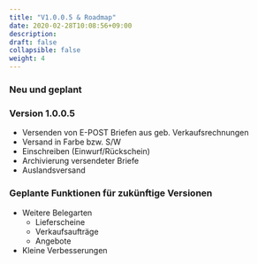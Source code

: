```yaml
---
title: "V1.0.0.5 & Roadmap"
date: 2020-02-28T10:08:56+09:00
description: 
draft: false
collapsible: false
weight: 4
---
```


### Neu und geplant

### Version 1.0.0.5
- Versenden von E-POST Briefen aus geb. Verkaufsrechnungen
- Versand in Farbe bzw. S/W
- Einschreiben (Einwurf/Rückschein)
- Archivierung versendeter Briefe
- Auslandsversand

### Geplante Funktionen für zukünftige Versionen
- Weitere Belegarten
    - Lieferscheine
    - Verkaufsaufträge
    - Angebote
- Kleine Verbesserungen

